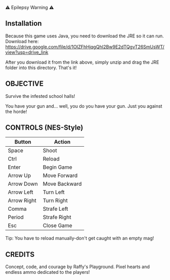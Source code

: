 ⚠️ Epilepsy Warning ⚠️

## Installation ##
Because this game uses Java, you need to download the JRE so it can run. Download here:
https://drive.google.com/file/d/1OIZFhHjqgQhI2Bw9E2dTQgvT26SmUsWT/view?usp=drive_link

After you download it from the link above, simply unzip and drag the JRE folder into this directory. That's it!

## OBJECTIVE ##
Survive the infested school halls!

You have your gun and... well, you do you have your gun.
Just you against the horde!

## CONTROLS (NES-Style) ##
| Button     | Action        |
|------------|---------------|
| Space      | Shoot         |
| Ctrl       | Reload        |
| Enter      | Begin Game    |
| Arrow Up   | Move Forward  |
| Arrow Down | Move Backward |
| Arrow Left | Turn Left     |
| Arrow Right| Turn Right    |
| Comma      | Strafe Left   |
| Period     | Strafe Right  |
| Esc        | Close Game    |

Tip: You have to reload manually-don't get caught with an empty mag!

## CREDITS ##
Concept, code, and courage by Raffy's Playground.
Pixel hearts and endless ammo dedicated to the players!
